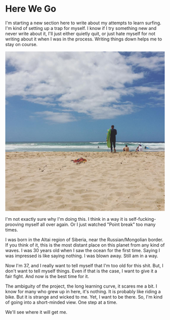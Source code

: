 # Here We Go

I'm starting a new section here to write about my attempts to learn surfing.
I'm kind of setting up a trap for myself. I know if I try something new and
never write about it, I'll just either quietly quit, or just hate myself for
not writing about it when I was in the process. Writing things down helps
me to stay on course.

![](images/2016/02/surfing-beginning.jpg)

I'm not exactly sure why I'm doing this. I think in a way it is self-fucking-prooving
myself all over again. Or I just watched "Point break" too many times.

I was born in the Altai region of Siberia, near the Russian/Mongolian border.
If you think of it, this is the most distant place on this planet from any kind
of waves. I was 30 years old when I saw the ocean for the first time. Saying
I was impressed is like saying nothing. I was blown away. Still am in a way.

Now I'm 37, and I really want to tell myself that I'm too old for this shit.
But, I don't want to tell myself things. Even if that is the case, I want to
give it a fair fight. And now is the best time for it.

The ambiguity of the project, the long learning curve, it scares me a bit. I know
for many who grew up in here, it's nothing. It is probably like riding a bike.
But it is strange and wicked to me. Yet, I want to be there. So, I'm kind of
going into a short-minded view. One step at a time.

We'll see where it will get me.
